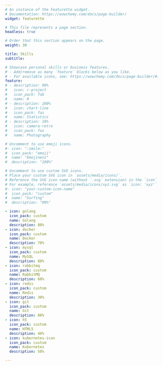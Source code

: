 ```yaml
---
# An instance of the Featurette widget.
# Documentation: https://wowchemy.com/docs/page-builder/
widget: featurette

# This file represents a page section.
headless: true

# Order that this section appears on the page.
weight: 30

title: Skills
subtitle:

# Showcase personal skills or business features.
# - Add/remove as many `feature` blocks below as you like.
# - For available icons, see: https://wowchemy.com/docs/page-builder/#icons
feature:
# - description: 90%
#   icon: r-project
#   icon_pack: fab
#   name: R
# - description: 100%
#   icon: chart-line
#   icon_pack: fas
#   name: Statistics
# - description: 10%
#   icon: camera-retro
#   icon_pack: fas
#   name: Photography

# Uncomment to use emoji icons.
#- icon: ":smile:"
#  icon_pack: "emoji"
#  name: "Emojiness"
#  description: "100%"

# Uncomment to use custom SVG icons.
# Place your custom SVG icon in `assets/media/icons/`.
# Reference the SVG icon name (without `.svg` extension) in the `icon` field.
# For example, reference `assets/media/icons/xyz.svg` as `icon: 'xyz'`
#- icon: "your-custom-icon-name"
#  icon_pack: "custom"
#  name: "Surfing"
#  description: "90%"

- icon: golang
  icon_pack: custom
  name: Golang
  description: 80%
- icon: docker
  icon_pack: custom
  name: Docker
  description: 70%
- icon: mysql
  icon_pack: custom
  name: MySQL
  description: 80%
- icon: rabbitmq
  icon_pack: custom
  name: RabbitMQ
  description: 60%
- icon: redis
  icon_pack: custom
  name: Redis
  description: 30%
- icon: git
  icon_pack: custom
  name: Git
  description: 80%
- icon: h5
  icon_pack: custom
  name: HTML5
  description: 40%
- icon: kubernetes-icon
  icon_pack: custom
  name: Kubernetes
  description: 50%

---
```

